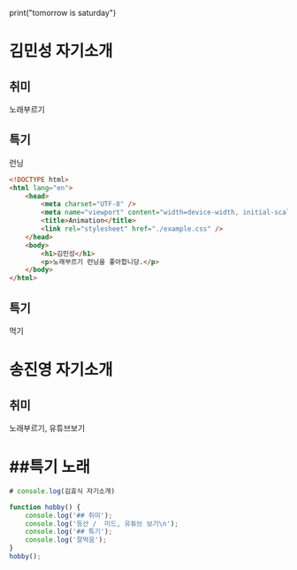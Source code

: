 print("tomorrow is saturday")

# 김민성 자기소개

## 취미
노래부르기

## 특기
런닝

```html
<!DOCTYPE html>
<html lang="en">
	<head>
		<meta charset="UTF-8" />
		<meta name="viewport" content="width=device-width, initial-scale=1.0" />
		<title>Animation</title>
		<link rel="stylesheet" href="./example.css" />
	</head>
	<body>
		<h1>김민성</h1>
		<p>노래부르기 런닝을 좋아합니당.</p>
	</body>
</html>

```

## 특기
먹기

# 송진영 자기소개

## 취미
노래부르기, 유튜브보기

##특기
노래
=======
```js
# console.log(김효식 자기소개)

function hobby() {
	console.log('## 취미');
	console.log('등산 /  미드, 유튜브 보기\n');
	console.log('## 특기');
	console.log('잘먹음');
}
hobby();
